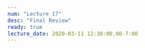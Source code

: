 ```yaml
---
num: "Lecture 17"
desc: "Final Review"
ready: true
lecture_date: 2020-03-11 12:30:00.00-7:00
---
```

